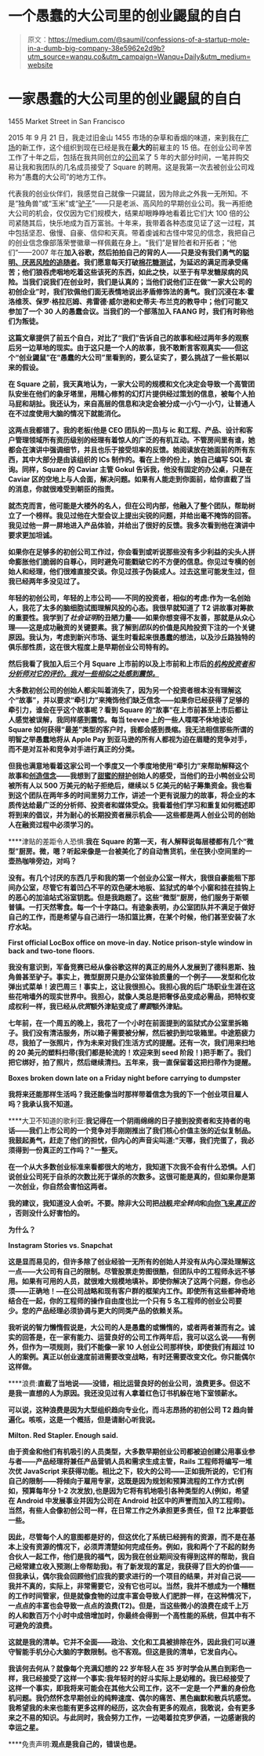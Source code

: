 # 一个愚蠢的大公司里的创业鼹鼠的自白

> 原文：<https://medium.com/@saumil/confessions-of-a-startup-mole-in-a-dumb-big-company-38e5962e2d9b?utm_source=wanqu.co&utm_campaign=Wanqu+Daily&utm_medium=website>

# 一家愚蠢的大公司里的创业鼹鼠的自白



1455 Market Street in San Francisco



2015 年 9 月 21 日，我走过旧金山 1455 市场的杂草和香烟的味道，来到我在[广场](http://squareup.com)的新工作，这个组织到现在已经是我在**最大的**前雇主的 15 倍。在创业公司辛苦工作了十年之后，包括在我共同创立的[公司](/@saumil/three-underrated-founding-ceo-skills-2e1f70b4d53f)呆了 5 年的大部分时间，一笔并购交易让我和我团队的几名成员接受了 Square 的聘用。这是我第一次去被创业公司戏称为“愚蠢的大公司”的地方工作。

代表我的创业伙伴们，我感觉自己就像一只鼹鼠，因为除此之外我一无所知。不是“独角兽”或“玉米”或“[驴子](/@abhasvc/unicorns-vs-donkeys-your-handy-guide-to-distinguishing-who-s-who-f1b30942b2b6)”——只是老派、高风险的早期创业公司。我一再拒绝大公司的机会，仅仅因为它们规模大，结果却眼睁睁地看着比它们大 100 倍的公司紧随其后，快乐地成为百万富翁。十年来，我带着各种态度见证了这一过程，其中包括坚忍、傲慢、自豪、信仰和天真。带着虔诚和古怪中常见的信念，我把自己的创业信念像部落荣誉徽章一样佩戴在身上。“我们”是冒险者和开拓者；“他们”——2007 年在**加入谷歌，然后拍拍自己的背的人——只是没有我们勇气的[聪明、厌恶风险的追随者](https://techcrunch.com/2010/10/31/are-you-a-pirate/)。我们愿意每天打破[棉花糖测试](https://en.wikipedia.org/wiki/Stanford_marshmallow_experiment)，为延迟的满足而承受痛苦；他们狼吞虎咽地吃着这些该死的东西，如此之快，以至于有早发糖尿病的风险。当我们说我们在创业时，我们是认真的；当他们说他们正在做“一家大公司的初创企业”时，我们钦佩他们面无表情地说出矛盾修饰法的勇气。我们沉浸在本·霍洛维茨、保罗·格拉厄姆、弗雷德·威尔逊和史蒂夫·布兰克的教导中；他们可能又参加了一个 30 人的愚蠢会议。当我们的一个部落加入 FAANG 时，我们有时称他们为叛徒。**

**这篇文章提供了前五个自白，对比了“我们”告诉自己的故事和经过两年多的观察后另一边草地的现实。由于这只是一个人的故事，我不敢断言客观真实——但这个“创业鼹鼠”在“愚蠢的大公司”里看到的，要么证实了，要么挑战了一些长期以来的假设。**

**在 Square 之前，我天真地认为，一家大公司的规模和文化决定会导致一个高管团队安坐在他们的象牙塔里，用精心修剪的幻灯片提供经过策划的信息，被每个人拍马屁和胡扯。我还认为，来自高层的信息和决定会被分成一小勺一小勺，让普通人在不过度使用大脑的情况下就能消化。**

**这两点我都错了。我的老板(他是 CEO 团队的一员)与 ic 和工程、产品、设计和客户管理领域所有资历级别的经理有着惊人的广泛的有机互动。不管房间里有谁，她都会在演讲中强调细节，并且也乐于接受坦率的反馈。她阅读放在她面前的所有东西，其中大部分是由该组织的 ICs 制作的。看在上帝的份上，她自己编写 SQL 查询。同样，Square 的 Caviar 主管 Gokul 告诉我，他没有固定的办公桌，只是在 Caviar 区的空地上与人会面，解决问题。如果有人能走到你面前，给你直截了当的消息，你就很难受到朝臣的指责。**

**就杰克而言，他可能是大楼外的名人，但在公司内部，他融入了整个团队，帮助树立了一个榜样。我见过他在大型会议上提出尖锐的问题，并给出毫不掩饰的回答。我见过他一屏一屏地进入产品体验，并给出了很好的反馈。我多次看到他在演讲中要求更加坦诚。**

**如果你在足够多的初创公司工作过，你会看到或听说那些没有多少利益的尖头人拼命膨胀他们脆弱的自尊心，同时避免可能戳破它的不方便的信息。你见过专横的创始人和经理，他们很难直接交谈。你见过孩子伪装成人。过去这里可能发生过，但我已经两年多没见过了。**

**年轻的初创公司，年轻的上市公司——不同的投资者，相似的考虑:作为一名创始人，我花了太多的脑细胞试图理解风投的心态。我很早就知道了 T2 讲故事对筹款的重要性。我学到了*社会证明*的丑陋力量——如果你想变得不友善，那就是从众心理——这是成功融资的关键要素。我了解到*团队*的价值是风险投资下注的一个关键原因。我认为，考虑到新兴市场、诞生时看起来很愚蠢的想法，以及沙丘路独特的俱乐部性质，这在很大程度上是早期创业公司特有的。**

**然后我看了我加入后三个月 Square 上市前的以及上市前和上市后[的*机构投资者和分析师对它的评价。我对一些相似之处感到震惊。*](https://techcrunch.com/2015/11/18/square-prices-its-ipo-at-9/)**

**大多数初创公司的创始人都尖叫着消失了，因为另一个投资者根本没有理解这个“故事”，并以要求“牵引力”来掩饰他们缺乏信念——如果你已经获得了足够的牵引力，谁会在乎这个故事呢？看到 Square 的“故事”在上市前甚至上市后都让人感觉被误解，我同样感到震惊。每当 teevee 上的一些人喋喋不休地谈论 Square 如何获得“最差”类型的客户时，我都会感到畏缩。我无法相信那些所谓的明智之举愚蠢地将从 Apple Pay 到亚马逊的所有人都视为迫在眉睫的竞争对手，而不是对互补和竞争对手进行真正的分类。**

**但我也满意地看着这家公司一个季度又一个季度地使用“牵引力”来帮助解释这个故事和[创造信念](https://www.recode.net/2016/12/9/13895534/square-ipo-anniversary-look-back-progress)——我想到了[甜蜜的辩护](/@bchesky/7-rejections-7d894cbaa084)创始人的感受，当他们的丑小鸭创业公司被所有人以 500 万美元的帖子拒绝后，继续以 5 亿美元的帖子筹集资金。我也看到这个团队在两年多的时间里努力工作，讲述一个更有说服力的故事，将企业的本质传达给最广泛的分析师、投资者和媒体受众。我看着他们学习和重复如何概述即将到来的倡议，并为耐心的长期投资者展示机会——这些都是两人创业公司的创始人在融资过程中必须学习的。**

****津贴的差距令人恐惧:**我在 Square 的第一天，有人解释说每层楼都有几个“微型”厨房。微，嗯？听起来像是一台被美化了的自动售货机，坐在狭小空间里的一壶热咖啡旁边，对吗？**

**没有。有几个讨厌的东西几乎和我的第一个创业办公室一样大，我很自豪能租下那间办公室，尽管它有着凹凸不平的双色硬木地板、监狱式的单个小窗和挂在挂钩上的恶心的加油站式浴室钥匙。但是我跑题了。这些“微型”厨房，他们服务于斯顿普镇。一打天然零食。每一个十字路口。有迹象表明，办公室团队并不满足于做好自己的工作，而是希望与自己进行一场扣篮比赛，在某个时候，他们甚至安装了水疗水站。**



**First official LocBox office on move-in day. Notice prison-style window in back and two-tone floors.**



**我没有意识到，军备竞赛已经从像谷歌这样的真正的局外人发展到了德科恩斯、独角兽甚至驴子。事实上，微型厨房只是办公室体验质量的一个例子——发型和化妆弹出式菜单！波巴周三！事实上，这让我很担心。我担心我的后广场职业生涯在这些花哨墙外的现实世界中。我担心，就像人类总是把奢侈品变成必需品，把特权变成权利一样，我已经从*欣赏*额外津贴变成了*需要*额外津贴。**

**七年前，在一个周五的晚上，我花了一个小时在前面提到的监狱式办公室里拆箱子。我们没有清洁服务，所以箱子需要被分解，然后被扔到垃圾箱里。中途筋疲力尽，我拍了一张照片，作为未来对我们生活方式的提醒。还有一次，我们用来扫地的 20 美元的塑料扫帚(我们都是轮流的！欢迎来到 seed 阶段！)把手断了。我们把它绑好，拍了照片，然后继续清扫。五年来，我一直保留着这把扫帚作为提醒。**



**Boxes broken down late on a Friday night before carrying to dumpster**



**我将来还能那样生活吗？我还能像当时那样带着信念为我的下一个创业项目雇人吗？我承认我不知道。**

****大卫不知道的歌利亚:**我记得在一个阴雨绵绵的日子接到投资者和支持者的电话——我们上市公司的一个竞争对手刚刚推出了我们核心价值主张的近似复制品。我鼓起勇气，赶走了他们的担忧，但内心的声音尖叫道:"天哪，我们完蛋了，我必须得到一份真正的工作吗？"一整天。**

**在一个从大多数创业标准来看都很大的地方，我知道下次我不会有什么恐惧。人们说创业公司死于自杀的次数比死于谋杀的次数多。这很可能是真的，但如果你是第一次创业，你自然会害怕这两者。**

**我的建议，我知道没人会听。不要。除非大公司把战舰*完全转向*和[向你飞来*真正的*](http://www.businessinsider.com/all-the-times-facebook-copied-snapchat-2017-5/#instagrams-private-messages-also-disappear-after-theyre-viewed-like-snapchat-10) ，否则没什么好害怕的。**

**为什么？**



**Instagram Stories vs. Snapchat**



**这是显而易见的，但许多除了创业经验一无所有的创始人并没有从内心深处理解这一点——大公司有自己的限制。尽管股票走势图很酷，但团队中的工程师永远不够用。如果有可用的人员，就很难大规模地填补。即使你解决了这两个问题，你也必须——正确地！—在公司战略和现有客户群的框架内工作。即使所有这些都神奇地结合在一起，你的工程师的操作自由度也比一个只有 5 名工程师的创业公司要少。您的产品经理必须协调与更大的同类产品的依赖关系。**

**我听说的智力懒惰假说是，大公司的人是愚蠢的或懒惰的，或者两者兼而有之。诚实的回答是，在一家有能力、运营良好的公司工作两年后，我可以这么说——有例外，但作为一项规则，我们不能像一家 10 人创业公司那样快，即使我们有超过 10 人的案例。真正以创业速度前进需要改变战略，有时还需要改变文化。你只能偶尔这样做。**

****浪费:**直截了当地说——没错，相比运营良好的创业公司，浪费更多。但这不是我一直想的人为原因。我还没见过有人拿着红色订书机躲在地下室领薪水。**

**可以说，这种浪费是因为大型组织趋向专业化，而斗志昂扬的初创公司 T2 趋向普遍化。咳咳，这是一个概括，但是请耐心听我说。**



**Milton. Red Stapler. Enough said.**



**由于资金和他们有机吸引的人员类型，大多数早期创业公司都被迫创建公用事业参与者——产品经理将兼任产品营销人员和需求生成主管，Rails 工程师将编写一堆次优 JavaScript 来获得功能。相比之下，较大的公司——正如我所说的，它们有自己的限制——将倾向于雇用专家，这既是因为规划和预算流程的工作方式(例如，预算每年分 1-2 次发放),也是因为它将有机地吸引各种类型的人(例如，希望在 Android 中发展事业并因为公司在 Android 社区中的声誉而加入的工程师)。当然，有些人会像初创公司一样，在日常工作之外承担更多责任，但 T2 比率要低一些。**

**因此，尽管每个人的意图都是好的，但这优化了系统已经拥有的资源，而不是在基本上没有资源的情况下，必须弄清楚如何完成任务。例如，我和两个了不起的财务合伙人一起工作，他们是我的福气，因为我在创业期间没有得到这样的帮助，我自己经常建立收入预测(上帝帮助我)。有了新发现的富足，我获得了巨大的价值——但我承认，偶尔我会回顾他们应我的要求进行的一个项目的结果，并对自己说——我并不真的，实际上，非常需要它，没有它也可以。当然，我并不想成为一个糟糕的工作时间管家，但是就像食物的过度丰富会导致人们肥胖一样，在这种情况下，一点点的丰富也会导致一点点的浪费(T2)。但是，当这些微小的浪费在成千上万的人和数百万个小时中成倍增加时，你最终会得到一个高性能的系统，但其中有不可避免的浪费。**

**这就是我的清单。它并不全面——政治、文化和工具被排除在外，因此我们可以遵守智能手机分心大脑的字数限制。也不客观。但这是我的清单，它发自内心。**

**我该何去何从？就像每个充满幻想的 22 岁年轻人在 35 岁时学会从黑白到彩色一样，我已经接受了这样一个事实:我年轻时的好斗实际上是幼稚的。我已经接受了这样一个事实，即我将来可能会在其他大公司工作，这不一定是一个严重的身份危机问题。我仍然怀念早期创业的纯粹速度、偶尔的痛苦、黑色幽默和散兵坑感觉。我希望我的未来也能有更多这样的经历，这次会有更多的观点，我敢说，会有更多来之不易的知识。与此同时，我会努力工作，一边喝着拉克罗伊酒，一边感谢我的幸运之星。**

****免责声明:**观点是我自己的，错误也是。**